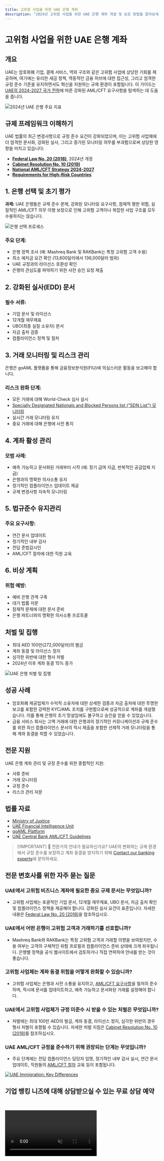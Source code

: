 ```yaml
---
title: 고위험 사업을 위한 UAE 은행 계좌
description: "2024년 고위험 사업을 위한 UAE 은행 계좌 개설 및 보호 방법을 알아보세요. 규정 준수 요건, 리스크 완화, 계좌 동결 방지에 대한 전문가 가이드."
---
```


# 고위험 사업을 위한 UAE 은행 계좌

## 개요

UAE는 암호화폐 기업, 결제 서비스, 역외 구조와 같은 고위험 사업에 상당한 기회를 제공하며, 여기에는 유리한 세금 정책, 역동적인 금융 허브에 대한 접근성, 그리고 엄격한 규정 준수 기준을 유지하면서도 혁신을 지원하는 규제 환경이 포함됩니다. 이 가이드는 [UAE의 2024-2027 국가 전략](https://www.mofa.gov.ae/en/mediahub/news/2024/9/5/5-9-2024-uae-uae)에 따른 강화된 AML/CFT 요구사항을 탐색하는 데 도움을 줍니다.

![2024년 UAE 은행 주요 지표](/content/uae-banking-stats.svg)

## 규제 프레임워크 이해하기

UAE 법률의 최근 변경사항으로 규정 준수 요건이 강화되었으며, 이는 고위험 사업체에 더 엄격한 문서화, 강화된 실사, 그리고 증가된 모니터링 의무를 부과함으로써 상당한 영향을 미치고 있습니다:

- **[Federal Law No. 20 (2018)](https://rulebook.centralbank.ae/en/rulebook/decree-federal-law-no-20-2018-anti-money-laundering-and-combating-financing-terrorism-and)**, 2024년 개정
- **[Cabinet Resolution No. 10 (2019)](https://uaelegislation.gov.ae/en/legislations/1015/download)**
- **[National AML/CFT Strategy 2024-2027](https://www.namlcftc.gov.ae/en/more/uae-strategy/)**
- **[Requirements for High-Risk Countries](https://rulebook.centralbank.ae/en/rulebook/643-requirements-high-risk-countries)**

## 1. 은행 선택 및 초기 평가

**과제:** UAE 은행들은 규제 준수 문제, 강화된 모니터링 요구사항, 잠재적 평판 위험, 실질적인 AML/CFT 의무 이행 보장으로 인해 고위험 고객이나 복잡한 사업 구조를 모두 수용하지는 않습니다.

![은행 선택 프로세스](/content/bank-selection.svg)

### 주요 단계:

- 은행 정책 조사 (예: Mashreq Bank 및 RAKBank는 특정 고위험 고객 수용)
- 최소 예치금 요건 확인 (13,600달러에서 136,000달러 범위)
- UAE 규정과의 라이선스 호환성 확인
- 은행의 관심도를 파악하기 위한 사전 승인 요청 제출

## 2. 강화된 실사(EDD) 문서

### 필수 서류:

- 기업 문서 및 라이선스
- 12개월 재무제표
- UBO(최종 실질 소유자) 문서
- 자금 출처 검증
- 컴플라이언스 정책 및 절차

## 3. 거래 모니터링 및 리스크 관리

은행은 goAML 플랫폼을 통해 금융정보분석원(FIU)에 의심스러운 활동을 보고해야 합니다.

### 리스크 완화 단계:

- 모든 거래에 대해 World-Check 심사 실시
- [Specially Designated Nationals and Blocked Persons list ("SDN List") 모니터링](https://sanctionssearch.ofac.treas.gov/)
- 실시간 거래 모니터링 유지
- 중요 거래에 대해 은행에 사전 통지

## 4. 계좌 활성 관리

### 모범 사례:

- 예측 가능하고 문서화된 거래부터 시작 (예: 정기 급여 지급, 반복적인 공급업체 지급)
- 은행과의 명확한 의사소통 유지
- 정기적인 컴플라이언스 업데이트 제공
- 규제 변경사항 지속적 모니터링

## 5. 법규준수 유지관리

### 주요 요구사항:

- 연간 문서 업데이트
- 정기적인 내부 감사
- 전담 준법감시인
- AML/CFT 절차에 대한 직원 교육

## 6. 비상 계획

### 위험 예방:

- 예비 은행 관계 구축
- 대기 법률 자문
- 잠재적 문제에 대한 문서 준비
- 은행 파트너와의 명확한 의사소통 프로토콜

## 처벌 및 집행

- 최대 AED 100만(272,000달러)의 벌금
- 계좌 동결 및 라이선스 정지
- 심각한 위반에 대한 형사 처벌
- 2024년 이후 계좌 동결 15% 증가

![UAE 은행 처벌 및 집행](/content/penalties-enforcement.svg)

## 성공 사례

- 암호화폐 제공업체가 수익적 소유자에 대한 상세한 검증과 자금 출처에 대한 투명한 보고를 포함한 강력한 KYC/AML 조치를 구현함으로써 성공적으로 계좌를 개설했습니다. 이를 통해 은행의 초기 망설임에도 불구하고 승인을 얻을 수 있었습니다.
- 금융 서비스 회사는 고액 거래에 대한 은행과의 정기적인 커뮤니케이션과 규제 준수를 위한 최신 컴플라이언스 문서의 적시 제출을 포함한 선제적 거래 모니터링을 통해 계좌 동결을 피할 수 있었습니다.

## 전문 지원

UAE 은행 계좌 관리 및 규정 준수를 위한 종합적인 지원:

- 서류 준비
- 거래 모니터링
- 규정 준수
- 리스크 관리 자문

## 법률 자료

- [Ministry of Justice](https://www.moj.gov.ae)
- [UAE Financial Intelligence Unit](https://www.uaefiu.gov.ae)
- [goAML Platform](https://goaml.ae)
- [UAE Central Bank AML/CFT Guidelines](https://www.centralbank.ae/en/our-operations/anti-money-laundering-aml/)

> [!IMPORTANT] 💜 전문가의 안내가 필요하신가요?
> UAE의 변화하는 규제 환경에서 규정 준수를 보장하고 계좌 동결을 방지하기 위해 [Contact our banking experts](../../resources/contacts)에 문의하세요.

## 전문 변호사를 위한 자주 묻는 질문

### UAE에서 고위험 비즈니스 계좌에 필요한 중요 규제 문서는 무엇입니까?

- 고위험 사업체는 포괄적인 기업 문서, 12개월 재무제표, UBO 문서, 자금 출처 확인 및 컴플라이언스 정책을 제공해야 합니다. 강화된 실사 요건이 표준입니다. 자세한 내용은 [Federal Law No. 20 (2018)](https://rulebook.centralbank.ae/en/rulebook/decree-federal-law-no-20-2018-anti-money-laundering-and-combating-financing-terrorism-and)을 참조하십시오.

### UAE에서 어떤 은행이 고위험 고객과 거래하기를 선호합니까?

- Mashreq Bank와 RAKBank는 특정 고위험 고객과 거래할 의향을 보여왔지만, 수용 여부는 고객의 구체적인 위험 프로필과 컴플라이언스 준비 상태에 크게 좌우됩니다. 은행별 정책을 공식 웹사이트에서 검토하거나 직접 연락하여 안내를 받는 것이 좋습니다.

### 고위험 사업체는 계좌 동결 위험을 어떻게 완화할 수 있습니까?

- 고위험 사업체는 은행과 사전 소통을 유지하고, [AML/CFT 요구사항](https://www.centralbank.ae/en/our-operations/anti-money-laundering-aml/)을 철저히 준수하며, 적시에 문서를 업데이트하고, 예측 가능하고 문서화된 거래를 설정해야 합니다.

### UAE에서 고위험 사업체가 규정 미준수 시 받을 수 있는 처벌은 무엇입니까?

- 처벌에는 최대 100만 AED의 벌금, 계좌 동결, 라이선스 정지, 심각한 위반의 경우 형사 처벌이 포함될 수 있습니다. 자세한 처벌 지침은 [Cabinet Resolution No. 10 (2019)](https://uaelegislation.gov.ae/en/legislations/1015/download)를 참조하십시오.

### UAE AML/CFT 규정을 준수하기 위해 권장되는 단계는 무엇입니까?

- 주요 단계에는 전담 컴플라이언스 담당자 임명, 정기적인 내부 감사 실시, 연간 문서 업데이트, 직원들의 [AML/CFT 절차](https://rulebook.centralbank.ae/en/rulebook/cabinet-decision-58-2020-beneficial-owner-procedures) 교육 등이 포함됩니다.

[![UAE Immigration: Key Differences](/content/uae-immigration.svg)](../company-registration/benefits-problems.md)

## 기업 뱅킹 니즈에 대해 상담받으실 수 있는 무료 상담 예약

<video  autoplay muted playsinline style="margin-top: 2rem" >
  <source src="/img/iStock-2185912341.mp4" type="video/mp4">
</video>

<ContactFormModal formName="Banking [high-risk]" buttonText="무료 상담 받기" :services="[
 '🏢 UAE 거주자 기업 계좌',
 '🌐 UAE 비거주자 기업 계좌 (저위험)',
 '⚠️ UAE 비거주자 기업 계좌 (고위험)',
 '👤 개인 은행 계좌']"/>
